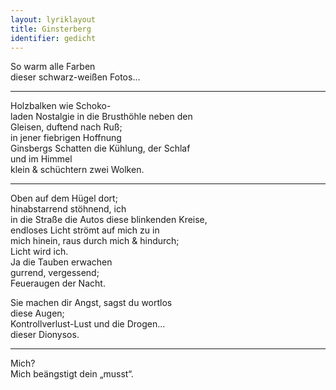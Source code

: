 ```yaml
---
layout: lyriklayout
title: Ginsterberg
identifier: gedicht
---
```


So warm alle Farben  
dieser schwarz-weißen Fotos...  
  
*********************************  
  
Holzbalken wie Schoko-  
laden Nostalgie in die Brusthöhle neben den  
Gleisen, duftend nach Ruß;  
in jener fiebrigen Hoffnung  
Ginsbergs Schatten die Kühlung, der Schlaf  
und im Himmel   
klein & schüchtern zwei Wolken.  
  
************************************  
  
Oben auf dem Hügel dort;   
hinabstarrend stöhnend, ich  
in die Straße die Autos diese blinkenden Kreise,  
endloses Licht strömt auf mich zu in   
mich hinein, raus durch mich & hindurch;   
Licht wird ich.  
Ja die Tauben erwachen  
gurrend, vergessend;  
Feueraugen der Nacht.  

Sie machen dir Angst, sagst du wortlos  
diese Augen;  
Kontrollverlust-Lust und die Drogen...  
dieser Dionysos.  
  
*************************************
  
Mich?   
Mich beängstigt dein „musst“.  